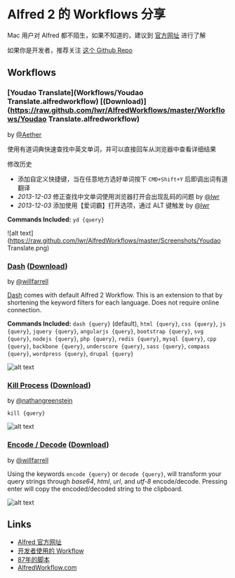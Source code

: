 Alfred 2 的 Workflows 分享
=====================

Mac 用户对 Alfred 都不陌生，如果不知道的，建议到 [官方网址] 进行了解

如果你是开发者，推荐关注 [这个 Github Repo][willfarrell]


Workflows
-------------

### [Youdao Translate](Workflows/Youdao Translate.alfredworkflow) [(Download)](https://raw.github.com/lwr/AlfredWorkflows/master/Workflows/Youdao Translate.alfredworkflow)
by [@Aether](http://aetherwu.com)

使用有道词典快速查找中英文单词，并可以直接回车从浏览器中查看详细结果

修改历史

  * 添加自定义快捷键，当在任意地方选好单词按下 `CMD+Shift+Y` 后即调出词有道翻译
  * *2013-12-03* 修正查找中文单词使用浏览器打开会出现乱码的问题 by [@lwr]
  * *2013-12-03* 添加使用【爱词霸】打开选项，通过 ALT 键触发 by [@lwr]

**Commands Included:** `yd {query}`

![alt text](https://raw.github.com/lwr/AlfredWorkflows/master/Screenshots/Youdao Translate.png)


### [Dash](https://github.com/willfarrell/alfred-dash-workflow) ([Download](https://raw.github.com/willfarrell/alfred-dash-workflow/master/Dash.alfredworkflow))
by [@willfarrell](https://github.com/willfarrell)

[Dash](http://kapeli.com/) comes with default Alfred 2 Workflow. This is an extension to that by shortening the keyword filters for each language. Does not require online connection.

**Commands Included:** `dash {query}` (default), `html {query}`, `css {query}`, `js {query}`, `jquery {query}`, `angularjs {query}`, `bootstrap {query}`, `svg {query}`, `nodejs {query}`, `php {query}`, `redis {query}`, `mysql {query}`, `cpp {query}`, `backbone {query}`, `underscore {query}`, `sass {query}`, `compass {query}`, `wordpress {query}`, `drupal {query}`

![alt text][dash]


### [Kill Process](https://github.com/nathangreenstein/alfred-process-killer) ([Download](https://github.com/nathangreenstein/alfred-process-killer/raw/master/Kill%20Process.alfredworkflow))
by [@nathangreenstein](https://github.com/nathangreenstein)

`kill {query}`

![alt text][kill]

### [Encode / Decode](https://github.com/willfarrell/alfred-encode-decode-workflow) ([Download](https://raw.github.com/willfarrell/alfred-encode-decode-workflow/master/encode-decode.alfredworkflow))
by [@willfarrell](https://github.com/willfarrell)

Using the keywords `encode {query}` or `decode {query}`, will transform your query strings through *base64*, *html*, *url*, and *utf-8* encode/decode. Pressing enter will copy the encoded/decoded string to the clipboard.

![alt text][encode]

Links
-------
* [Alfred 官方网址][官方网址]
* [开发者使用的 Workflow][willfarrell]
* [87年的脚本](http://v2ex.me/alfred-workflow-share])
* [AlfredWorkflow.com](https://github.com/hzlzh/AlfredWorkflow.com)

[官方网址]:    http://alfredapp.com "Alfred 官方网址"
[willfarrell]: https://github.com/willfarrell/alfred-workflows "Alfred Workflows for Developers"
[@lwr]:        https://github.com/lwr

[dash]: https://raw.github.com/willfarrell/alfred-dash-workflow/master/screenshots/dash.png  "Sample result"
[kill]: https://github.com/nathangreenstein/alfred-process-killer/raw/master/screenshot1.png "Sample kill result"
[encode]: https://raw.github.com/willfarrell/alfred-encode-decode-workflow/master/screenshots/encode.png  "Sample result"
